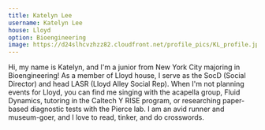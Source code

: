 ```yaml
---
title: Katelyn Lee
username: Katelyn Lee
house: Lloyd
option: Bioengineering
image: https://d24slhcvzhzz82.cloudfront.net/profile_pics/KL_profile.jpg
---
```


Hi, my name is Katelyn, and I'm a junior from New York City majoring in Bioengineering! As a member of Lloyd house, I serve as the SocD (Social Director) and head LASR (Lloyd Alley Social Rep). When I'm not planning events for Lloyd, you can find me singing with the acapella group, Fluid Dynamics, tutoring in the Caltech Y RISE program, or researching paper-based diagnostic tests with the Pierce lab. I am an avid runner and museum-goer, and I love to read, tinker, and do crosswords.
